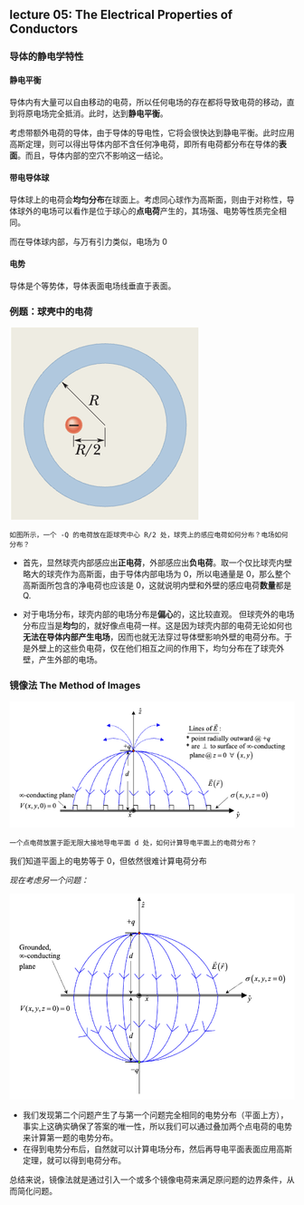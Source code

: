 ## lecture 05: The Electrical Properties of Conductors

### 导体的静电学特性

#### 静电平衡

导体内有大量可以自由移动的电荷，所以任何电场的存在都将导致电荷的移动，直到将原电场完全抵消。此时，达到**静电平衡**。

考虑带额外电荷的导体，由于导体的导电性，它将会很快达到静电平衡。此时应用高斯定理，则可以得出导体内部不含任何净电荷，即所有电荷都分布在导体的**表面**。而且，导体内部的空穴不影响这一结论。

#### 带电导体球

导体球上的电荷会**均匀分布**在球面上。考虑同心球作为高斯面，则由于对称性，导体球外的电场可以看作是位于球心的**点电荷**产生的，其场强、电势等性质完全相同。

而在导体球内部，与万有引力类似，电场为 0

#### 电势

导体是个等势体，导体表面电场线垂直于表面。

### 例题：球壳中的电荷

![img/lec5/shell.png](img/lec5/shell.png)

    如图所示，一个 -Q 的电荷放在距球壳中心 R/2 处，球壳上的感应电荷如何分布？电场如何分布？

- 首先，显然球壳内部感应出**正电荷**，外部感应出**负电荷**。取一个仅比球壳内壁略大的球壳作为高斯面，由于导体内部电场为 0，所以电通量是 0，那么整个高斯面所包含的净电荷也应该是 0，这就说明内壁和外壁的感应电荷**数量**都是 Q.

- 对于电场分布，球壳内部的电场分布是**偏心**的，这比较直观。
  但球壳外的电场分布应当是**均匀**的，就好像点电荷一样。这是因为球壳内部的电荷无论如何也**无法在导体内部产生电场**，因而也就无法穿过导体壁影响外壁的电荷分布。于是外壁上的这些负电荷，仅在他们相互之间的作用下，均匀分布在了球壳外壁，产生外部的电场。

### 镜像法 The Method of Images

![img/lec5/plane.png](img/lec5/plane.png)

    一个点电荷放置于距无限大接地导电平面 d 处，如何计算导电平面上的电荷分布？

我们知道平面上的电势等于 0，但依然很难计算电荷分布

*现在考虑另一个问题：*

![img/lec5/image.png](img/lec5/image.png)

- 我们发现第二个问题产生了与第一个问题完全相同的电势分布（平面上方），事实上这确实确保了答案的唯一性，所以我们可以通过叠加两个点电荷的电势来计算第一题的电势分布。
- 在得到电势分布后，自然就可以计算电场分布，然后再导电平面表面应用高斯定理，就可以得到电荷分布。

总结来说，镜像法就是通过引入一个或多个镜像电荷来满足原问题的边界条件，从而简化问题。
